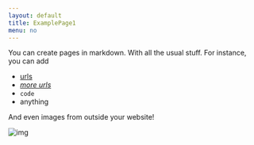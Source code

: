 ```yaml
---
layout: default
title: ExamplePage1
menu: no
---
```


You can create pages in markdown. With all the usual stuff. For instance, you can add 

* [urls]()
* [_more urls_]()
* ```code```
* anything

And even images from outside your website!

![img](https://static.boredpanda.com/blog/wp-content/uploads/2015/07/animals-with-camera-helping-photographers-21-1__880.jpg)
